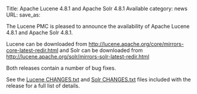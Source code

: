 Title: Apache Lucene 4.8.1 and Apache Solr 4.8.1 Available
category: news
URL: 
save_as: 

The Lucene PMC is pleased to announce the availability
of Apache Lucene 4.8.1 and Apache Solr 4.8.1.

Lucene can be downloaded from <http://lucene.apache.org/core/mirrors-core-latest-redir.html>
and Solr can be downloaded from <http://lucene.apache.org/solr/mirrors-solr-latest-redir.html>

Both releases contain a number of bug fixes.

See the [Lucene CHANGES.txt](/core/4_8_1/changes/Changes.html) and
[Solr CHANGES.txt](/solr/4_8_1/changes/Changes.html) files included
with the release for a full list of details.

